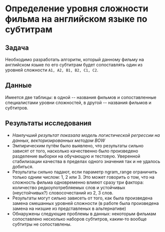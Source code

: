 # Определение уровня сложности фильма на английском языке по субтитрам

## Задача

Необходимо разработать алгоритм, который данному фильму на английском языке по его субтитрам будет сопоставлять один из уровней сложности `A1, A2, B1, B2, C1, C2`.

## Данные

Имеется две таблицы: в одной -- названия фильмов и сопоставленные специалистами уровни сложностей, в другой -- названия фильмов и субтитров.

## Результаты исследования
- *Наилучший результат показала модель логистической регрессии на данных, векторизированных методом BOW*
- Эмпирическим путём было выявлено, что результаты сильно зависят от того, насколько качественно было произведено разделение выборки на обучающую и тестовую. Уверенной стабилизации качества в пределах одного значения так и не удалось добиться. 
- Результаты сильно падают, если параметр ngram_range ограничить только одним числом: 1, 2 или 3. Это может говорить о том, что на сложность фильма одновременно влияют сразу три фактора: количество редкоупотребляемых слов и устойчивых (неустойчивых?) словосочестаний из 2, 3 слов.
- Результаты могут сильно зависеть от того, как была произведена замена смешанных уровней сложности (в работе была произведена замена на низшие из представленых в альтернативе)
- Обнаружены следующие проблемы в данных: некоторым фильмам сопоставлено несколько наборов субтитров, каким-то вообще субтитры не сопоставлены.